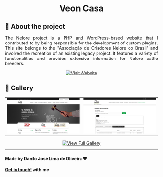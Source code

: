 <div align="center">

</div>

<div align="center">

# Veon Casa

</div>

## :iphone: About the project

<p align="justify">
The Nelore project is a PHP and WordPress-based website that I contributed to by being responsible for the development of custom plugins. This site belongs to the "Associação de Criadores Nelore do Brasil" and involved the recreation of an existing legacy project. It features a variety of functionalities and provides extensive information for Nelore cattle breeders.
</p>

<p align="center">
  <a href="https://acnb.rerum.dev.br" target="_blank">
    <img src="https://img.shields.io/badge/Visit%20Website-0078D7?style=for-the-badge&logo=wordpress&logoColor=white" alt="Visit Website"/>
  </a>
</p>

## 📸 Gallery

<table>
  <tr>
    <td align="center">
      <img src="./assets/Home.png" alt="Home" width="600"/><br/>
    </td>
    <td align="center">
      <img src="./assets/Resultados.png" alt="Lista" width="600"/><br/>
    </td>
  </tr>
</table>

<p align="center">
  <a href="https://flic.kr/s/aHBqjCcjX6" target="_blank">
    <img src="https://img.shields.io/badge/View%20Full%20Gallery-0078D7?style=for-the-badge&logo=google&logoColor=white" alt="View Full Gallery"/>
  </a>
</p>

---

#### Made by Danilo José Lima de Oliveira ♥ 
#### [Get in touch!](https://www.linkedin.com/in/danilo-js/) with me 

[vc]: https://code.visualstudio.com/
[vceditconfig]: https://marketplace.visualstudio.com/items?itemName=EditorConfig.EditorConfig
[vceslint]: https://marketplace.visualstudio.com/items?itemName=dbaeumer.vscode-eslint
[vcprettier]: https://marketplace.visualstudio.com/items?itemName=esbenp.prettier-vscode